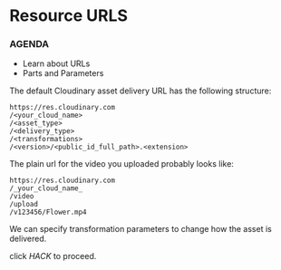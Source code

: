 # Resource URLS

<div class="aside">
<h3>AGENDA</h3>
<ul>
  <li>Learn about URLs</li>
  <li>Parts and Parameters</li>
</ul>
</div>

The default Cloudinary asset delivery URL has the following structure:

```
https://res.cloudinary.com
/<your_cloud_name>
/<asset_type>
/<delivery_type>
/<transformations>
/<version>/<public_id_full_path>.<extension>
```

The plain url for the video you uploaded probably looks like:
```
https://res.cloudinary.com
/_your_cloud_name_
/video
/upload
/v123456/Flower.mp4
```
We can specify transformation parameters to change how the asset is delivered.

click _HACK_ to proceed.
